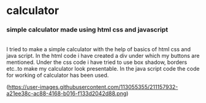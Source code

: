 # calculator
<h3>simple calculator made using html css and javascript</h3><br>
I tried to make a simple calculator with the help of basics of html css and java script.
In the html code i have created a div under which my buttons are mentioned.
Under the css code i have tried to use box shadow, borders etc..to make my calculator look presentable.
In the java script code the code for working of calculator has been used.



(https://user-images.githubusercontent.com/113055355/211157932-a21ee38c-ac88-4168-b016-f133d2042d88.png)
